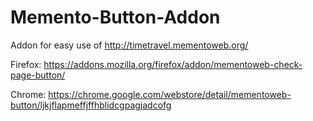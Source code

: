 # Memento-Button-Addon
Addon for easy use of http://timetravel.mementoweb.org/

Firefox:
https://addons.mozilla.org/firefox/addon/mementoweb-check-page-button/

Chrome:
https://chrome.google.com/webstore/detail/mementoweb-button/ljkjflapmeffjffhblidcgpagjadcofg
